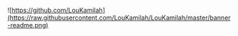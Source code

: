 
![https://github.com/LouKamilah](https://raw.githubusercontent.com/LouKamilah/LouKamilah/master/banner-readme.png)

